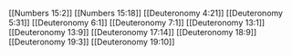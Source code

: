 [[Numbers 15:2]]
[[Numbers 15:18]]
[[Deuteronomy 4:21]]
[[Deuteronomy 5:31]]
[[Deuteronomy 6:1]]
[[Deuteronomy 7:1]]
[[Deuteronomy 13:1]]
[[Deuteronomy 13:9]]
[[Deuteronomy 17:14]]
[[Deuteronomy 18:9]]
[[Deuteronomy 19:3]]
[[Deuteronomy 19:10]]
